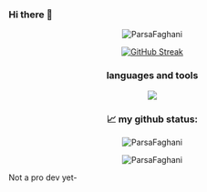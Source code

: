 ### Hi there 👋

<p align="center"><img src="https://github-profile-trophy.vercel.app/?username=ParsaFaghani" alt="ParsaFaghani" /> </p>

<p align="center">
  <a href="https://github.com/ParsaFaghani">
    <img src="https://streak-stats.demolab.com/?user=ParsaFaghani&theme=radical" alt="GitHub Streak" />
  </a>
</p>

<h3 align="center">languages and tools</h3>
<p align="center">
  <a href="https://skillicons.dev">
    <img src="https://skillicons.dev/icons?i=python,cpp,django,godot,rust,postgresql,sqlite&perline=3" />
  </a>
</p>

<h3 align="center">📈 my github status:</h3>
<p align="center"><img src="https://github-readme-stats.vercel.app/api/top-langs?username=ParsaFaghani&show_icons=true&locale=en&layout=compact&theme=highcontrast" alt="ParsaFaghani" /></p>

<p align="center"> <img src="https://github-readme-stats.vercel.app/api?username=ParsaFaghani&show_icons=true&theme=highcontrast" alt="ParsaFaghani" /> </p>

Not a pro dev yet-
